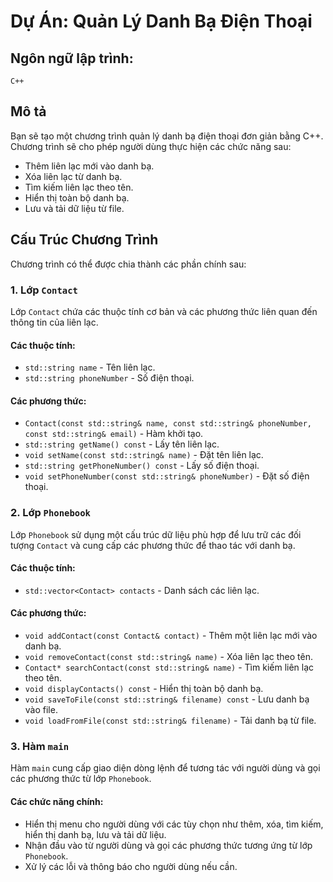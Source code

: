 # Dự Án: Quản Lý Danh Bạ Điện Thoại

## Ngôn ngữ lập trình:
`C++`

## Mô tả

Bạn sẽ tạo một chương trình quản lý danh bạ điện thoại đơn giản bằng C++. Chương trình sẽ cho phép người dùng thực hiện các chức năng sau:

- Thêm liên lạc mới vào danh bạ.
- Xóa liên lạc từ danh bạ.
- Tìm kiếm liên lạc theo tên.
- Hiển thị toàn bộ danh bạ.
- Lưu và tải dữ liệu từ file.

## Cấu Trúc Chương Trình

Chương trình có thể được chia thành các phần chính sau:

### 1. Lớp `Contact`

Lớp `Contact` chứa các thuộc tính cơ bản và các phương thức liên quan đến thông tin của liên lạc.

#### Các thuộc tính:

- `std::string name` - Tên liên lạc.
- `std::string phoneNumber` - Số điện thoại.

#### Các phương thức:

- `Contact(const std::string& name, const std::string& phoneNumber, const std::string& email)` - Hàm khởi tạo.
- `std::string getName() const` - Lấy tên liên lạc.
- `void setName(const std::string& name)` - Đặt tên liên lạc.
- `std::string getPhoneNumber() const` - Lấy số điện thoại.
- `void setPhoneNumber(const std::string& phoneNumber)` - Đặt số điện thoại.


### 2. Lớp `Phonebook`

Lớp `Phonebook` sử dụng một cấu trúc dữ liệu phù hợp để lưu trữ các đối tượng `Contact` và cung cấp các phương thức để thao tác với danh bạ.

#### Các thuộc tính:

- `std::vector<Contact> contacts` - Danh sách các liên lạc.

#### Các phương thức:

- `void addContact(const Contact& contact)` - Thêm một liên lạc mới vào danh bạ.
- `void removeContact(const std::string& name)` - Xóa liên lạc theo tên.
- `Contact* searchContact(const std::string& name)` - Tìm kiếm liên lạc theo tên.
- `void displayContacts() const` - Hiển thị toàn bộ danh bạ.
- `void saveToFile(const std::string& filename) const` - Lưu danh bạ vào file.
- `void loadFromFile(const std::string& filename)` - Tải danh bạ từ file.

### 3. Hàm `main`

Hàm `main` cung cấp giao diện dòng lệnh để tương tác với người dùng và gọi các phương thức từ lớp `Phonebook`.

#### Các chức năng chính:

- Hiển thị menu cho người dùng với các tùy chọn như thêm, xóa, tìm kiếm, hiển thị danh bạ, lưu và tải dữ liệu.
- Nhận đầu vào từ người dùng và gọi các phương thức tương ứng từ lớp `Phonebook`.
- Xử lý các lỗi và thông báo cho người dùng nếu cần.

